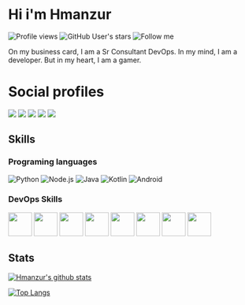 # Hi i'm Hmanzur

![Profile views](https://gpvc.arturio.dev/hmanzur) ![GitHub User's stars](https://img.shields.io/github/stars/hmanzur?color=%2324292e&style=flat) 
![Follow me](https://img.shields.io/twitter/follow/habibmanzur?color=%231DA1F2&label=Follow%20me&logo=twitter&style=flat)

On my business card, I am a Sr Consultant DevOps. In my mind, I am a developer. But in my heart, I am a gamer.

# Social profiles

[![](https://img.shields.io/static/v1?label=npmjs&message=~hmanzur&logo=npm&style=for-the-badge&color=%23CB3837)](https://www.npmjs.com/~hmanzur)
[![](https://img.shields.io/static/v1?label=habibmanzur&message=In&logo=linkedin&style=for-the-badge&color=%23CB3837)](https://www.linkedin.com/in/habibmanzur/)
[![](https://img.shields.io/static/v1?label=hmanzur&message=Telegram&logo=telegram&style=for-the-badge&color=%2326A5E4)](https://t.me/hmanzur)
[![](https://img.shields.io/static/v1?label=hmanzur&message=Reddit&logo=reddit&style=for-the-badge&color=%23FF4500)](https://www.reddit.com/user/hmanzur)
[![](https://img.shields.io/static/v1?label=Dev.To&message=habibmanzur&logo=dev.to&style=for-the-badge&color=%23FF4500)](https://dev.to/habibmanzur)

## Skills

### Programing languages

![Python](https://img.icons8.com/color/48/000000/python.svg)
![Node.js](https://img.icons8.com/color/48/000000/nodejs.svg)
![Java](https://img.icons8.com/color/48/000000/java-coffee-cup-logo.svg)
![Kotlin](https://img.icons8.com/color/48/000000/kotlin.svg)
![Android](https://img.icons8.com/color/48/000000/android-os.svg)

### DevOps Skills

<p>
  <img src="https://raw.githubusercontent.com/hmanzur/hmanzur/master/assets/aws.svg" height="48">
  <img src="https://raw.githubusercontent.com/hmanzur/hmanzur/master/assets/azure.svg" height="48">
  <img src="https://raw.githubusercontent.com/hmanzur/hmanzur/master/assets/docker.svg" height="48">
  <img src="https://raw.githubusercontent.com/hmanzur/hmanzur/master/assets/circle-ci.svg" height="48">
  <img src="https://raw.githubusercontent.com/hmanzur/hmanzur/master/assets/git.svg" height="48">
  <img src="https://raw.githubusercontent.com/hmanzur/hmanzur/master/assets/linux.svg" height="48">
  <img src="https://raw.githubusercontent.com/hmanzur/hmanzur/master/assets/yaml.svg" height="48">
  <img src="https://raw.githubusercontent.com/hmanzur/hmanzur/master/assets/terraform.svg" height="48">
</p>

## Stats

[![Hmanzur's github stats](https://github-readme-stats.vercel.app/api?username=hmanzur&show_icons=true&count_private=true)](https://github.com/hmanzur)

[![Top Langs](https://github-readme-stats.vercel.app/api/top-langs/?username=hmanzur&layout=compact&count_private=true)](https://github.com/hmanzur?tab=repositories)
